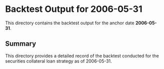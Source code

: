 # Backtest Output for 2006-05-31

This directory contains the backtest output for the anchor date **2006-05-31**.

## Summary

This directory provides a detailed record of the backtest conducted for the securities collateral loan strategy as of 2006-05-31.